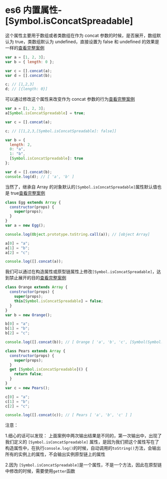# es6 内置属性-[Symbol.isConcatSpreadable]

这个属性主要用于数组或者类数组在作为 concat 参数的时候，是否展开，数组默认为 true，类数组默认为 undefined，直接设置为 false 和 undefined 的效果是一样的[查看完整案例](./demo1.js)

```js
var a = [1, 2, 3];
var b = { length: 0 };

var c = [].concat(a);
var d = [].concat(b);

c; // [1,2,3]
d; // [{length: 0}]
```

可以通过修改这个属性来改变作为 concat 参数的行为[查看完整案例](./demo2.js)

```js
var a = [1, 2, 3];
a[Symbol.isConcatSpreadable] = true;

var c = [].concat(a);

c; // [[1,2,3,[Symbol.isConcatSpreadable]: false]]

var b = {
  length: 2,
  0: "a",
  1: "b",
  [Symbol.isConcatSpreadable]: true
};

var d = [].concat(b);
console.log(d); // [ 'a', 'b' ]
```

当然了，继承自 Array 的对象默认的`[Symbol.isConcatSpreadable]`属性默认值也是 true[查看完整案例](./demo3.js)

```js
class Egg extends Array {
  constructor(props) {
    super(props);
  }
}
var a = new Egg();

console.log(Object.prototype.toString.call(a)); // [object Array]

a[0] = "a";
a[1] = "b";
a[2] = "c";

console.log([].concat(a));
```

我们可以通过在构造属性或原型链属性上修改`[Symbol.isConcatSpreadable]`，达到禁止展开的目的[查看完整案例](./demo4.js)

```js
class Orange extends Array {
  constructor(props) {
    super(props);
    this[Symbol.isConcatSpreadable] = false;
  }
}
var b = new Orange();

b[0] = "a";
b[1] = "b";
b[2] = "c";

console.log([].concat(b)); // [ Orange [ 'a', 'b', 'c', [Symbol(Symbol.isConcatSpreadable)]: false ] ]

class Pears extends Array {
  constructor(props) {
    super(props);
  }
  get [Symbol.isConcatSpreadable]() {
    return false;
  }
}
var c = new Pears();

c[0] = "a";
c[1] = "b";
c[2] = "c";

console.log([].concat(c)); // [ Pears [ 'a', 'b', 'c' ] ]
```

注意：

1.细心的话可以发现： 上面案例中两次输出结果是不同的，第一次输出中，出现了我们定义的 `[Symbol.isConcatSpreadable]` 属性，是因为我们把这个属性写在了构造属性中，在执行`console.log()`的时候，自动调用的`toString()`方法，会输出所有的实例上的属性，不会输出实例原型链上的属性

2.因为 `[Symbol.isConcatSpreadable]`是一个属性，不是一个方法，因此在原型链中修改的时候，需要使用`getter`函数
